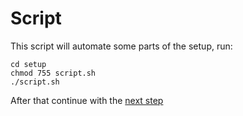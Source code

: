 # Script

This script will automate some parts of the setup, run:

```shell
cd setup
chmod 755 script.sh
./script.sh
```

After that continue with the [next step](Readme.md#Step-3)
